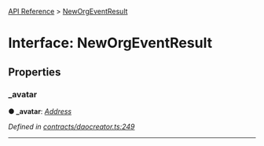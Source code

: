 [API Reference](../README.md) > [NewOrgEventResult](../interfaces/NewOrgEventResult.md)



# Interface: NewOrgEventResult


## Properties
<a id="_avatar"></a>

###  _avatar

**●  _avatar**:  *[Address](../#Address)* 

*Defined in [contracts/daocreator.ts:249](https://github.com/daostack/arc.js/blob/61e5f90/lib/contracts/daocreator.ts#L249)*





___


